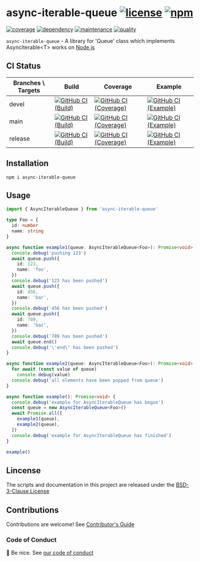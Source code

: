 # async-iterable-queue [![license][license-image]][license-url] [![npm][npm-image]][npm-url]

[![coverage][nyc-cov-image]][github-url] [![dependency][depencency-image]][dependency-url] [![maintenance][maintenance-image]][npmsio-url] [![quality][quality-image]][npmsio-url]

`async-iterable-queue` - A library for 'Queue' class which implements AsyncIterable\<T\> works on [Node.js](https://nodejs.org/)

## CI Status

| Branches \ Targets | Build | Coverage | Example |
| ---- | ---- | ---- | ----
| devel | [![GitHub CI (Build)][github-devel-build-image]][github-devel-build-url] | [![GitHub CI (Coverage)][github-devel-coverage-image]][github-devel-coverage-url] | [![GitHub CI (Example)][github-devel-example-image]][github-devel-example-url] |
| main | [![GitHub CI (Build)][github-main-build-image]][github-main-build-url] | [![GitHub CI (Coverage)][github-main-coverage-image]][github-main-coverage-url] | [![GitHub CI (Example)][github-main-example-image]][github-main-example-url] |
| release | [![GitHub CI (Build)][github-release-build-image]][github-release-build-url] | [![GitHub CI (Coverage)][github-release-coverage-image]][github-release-coverage-url] | [![GitHub CI (Example)][github-release-example-image]][github-release-example-url] |

## Installation

```shell
npm i async-iterable-queue
```

## Usage

```typescript
import { AsyncIterableQueue } from 'async-iterable-queue'

type Foo = {
  id: number
  name: string
}

async function example1(queue: AsyncIterableQueue<Foo>): Promise<void> {
  console.debug('pushing 123')
  await queue.push({
    id: 123,
    name: 'foo',
  })
  console.debug('123 has been pushed')
  await queue.push({
    id: 456,
    name: 'bar',
  })
  console.debug('456 has been pushed')
  await queue.push({
    id: 789,
    name: 'baz',
  })
  console.debug('789 has been pushed')
  await queue.end()
  console.debug('\'end\' has been pushed')
}

async function example2(queue: AsyncIterableQueue<Foo>): Promise<void> {
  for await (const value of queue)
    console.debug(value)
  console.debug('all elements have been popped from queue')
}

async function example(): Promise<void> {
  console.debug('example for AsyncIterableQueue has begun')
  const queue = new AsyncIterableQueue<Foo>()
  await Promise.all([
    example1(queue),
    example2(queue),
  ])
  console.debug('example for AsyncIterableQueue has finished')
}

example()
```

## Lincense

The scripts and documentation in this project are released under the [BSD-3-Clause License](https://github.com/kei-g/async-iterable-queue/blob/main/LICENSE)

## Contributions

Contributions are welcome! See [Contributor's Guide](https://github.com/kei-g/async-iterable-queue/blob/main/CONTRIBUTING.md)

### Code of Conduct

:clap: Be nice. See [our code of conduct](https://github.com/kei-g/async-iterable-queue/blob/main/CODE_OF_CONDUCT.md)

[depencency-image]:https://img.shields.io/librariesio/release/npm/async-iterable-queue?logo=nodedotjs
[dependency-url]:https://npmjs.com/package/async-iterable-queue?activeTab=dependencies
[github-devel-build-image]:https://github.com/kei-g/async-iterable-queue/actions/workflows/build.yml/badge.svg?branch=devel
[github-devel-build-url]:https://github.com/kei-g/async-iterable-queue/actions/workflows/build.yml?branch=devel
[github-devel-coverage-image]:https://github.com/kei-g/async-iterable-queue/actions/workflows/coverage.yml/badge.svg?branch=devel
[github-devel-coverage-url]:https://github.com/kei-g/async-iterable-queue/actions/workflows/coverage.yml?branch=devel
[github-devel-example-image]:https://github.com/kei-g/async-iterable-queue/actions/workflows/example.yml/badge.svg?branch=devel
[github-devel-example-url]:https://github.com/kei-g/async-iterable-queue/actions/workflows/example.yml?branch=devel
[github-main-build-image]:https://github.com/kei-g/async-iterable-queue/actions/workflows/build.yml/badge.svg?branch=main
[github-main-build-url]:https://github.com/kei-g/async-iterable-queue/actions/workflows/build.yml?branch=main
[github-main-coverage-image]:https://github.com/kei-g/async-iterable-queue/actions/workflows/coverage.yml/badge.svg?branch=main
[github-main-coverage-url]:https://github.com/kei-g/async-iterable-queue/actions/workflows/coverage.yml?branch=main
[github-main-example-image]:https://github.com/kei-g/async-iterable-queue/actions/workflows/example.yml/badge.svg?branch=main
[github-main-example-url]:https://github.com/kei-g/async-iterable-queue/actions/workflows/example.yml?branch=main
[github-release-build-image]:https://github.com/kei-g/async-iterable-queue/actions/workflows/build.yml/badge.svg?branch=release
[github-release-build-url]:https://github.com/kei-g/async-iterable-queue/actions/workflows/build.yml?branch=release
[github-release-coverage-image]:https://github.com/kei-g/async-iterable-queue/actions/workflows/coverage.yml/badge.svg?branch=release
[github-release-coverage-url]:https://github.com/kei-g/async-iterable-queue/actions/workflows/coverage.yml?branch=release
[github-release-example-image]:https://github.com/kei-g/async-iterable-queue/actions/workflows/example.yml/badge.svg?branch=release
[github-release-example-url]:https://github.com/kei-g/async-iterable-queue/actions/workflows/example.yml?branch=release
[github-url]:https://github.com/kei-g/async-iterable-queue
[license-image]:https://img.shields.io/github/license/kei-g/async-iterable-queue
[license-url]:https://opensource.org/licenses/BSD-3-Clause
[maintenance-image]:https://img.shields.io/npms-io/maintenance-score/async-iterable-queue?logo=npm
[npm-image]:https://img.shields.io/npm/v/async-iterable-queue.svg?logo=npm
[npm-url]:https://npmjs.org/package/async-iterable-queue
[npmsio-url]:https://npms.io/search?q=async-iterable-queue
[nyc-cov-image]:https://img.shields.io/nycrc/kei-g/async-iterable-queue?config=.nycrc.json&label=coverage&logo=mocha
[quality-image]:https://img.shields.io/npms-io/quality-score/async-iterable-queue?logo=npm

